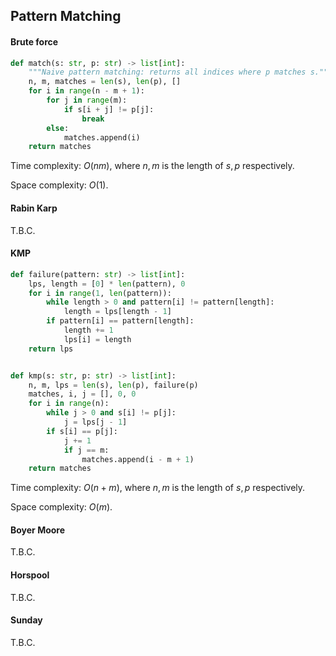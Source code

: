 ## Pattern Matching

#### Brute force

```python
def match(s: str, p: str) -> list[int]:
    """Naive pattern matching: returns all indices where p matches s."""
    n, m, matches = len(s), len(p), []
    for i in range(n - m + 1):
        for j in range(m):
            if s[i + j] != p[j]:
                break
        else:
            matches.append(i)
    return matches
```

Time complexity: $O\left(nm\right)$, where $n, m$ is the length of $s, p$ respectively.

Space complexity: $O\left(1\right)$.



#### Rabin Karp

T.B.C.



#### KMP

```python
def failure(pattern: str) -> list[int]:
    lps, length = [0] * len(pattern), 0
    for i in range(1, len(pattern)):
        while length > 0 and pattern[i] != pattern[length]:
            length = lps[length - 1]
        if pattern[i] == pattern[length]:
            length += 1
            lps[i] = length
    return lps


def kmp(s: str, p: str) -> list[int]:
    n, m, lps = len(s), len(p), failure(p)
    matches, i, j = [], 0, 0
    for i in range(n):
        while j > 0 and s[i] != p[j]:
            j = lps[j - 1]
        if s[i] == p[j]:
            j += 1
            if j == m:
                matches.append(i - m + 1)
    return matches
```

Time complexity: $O\left(n + m\right)$, where $n, m$ is the length of $s, p$ respectively.

Space complexity: $O\left(m\right)$.



#### Boyer Moore

T.B.C.



#### Horspool

T.B.C.



#### Sunday

T.B.C.